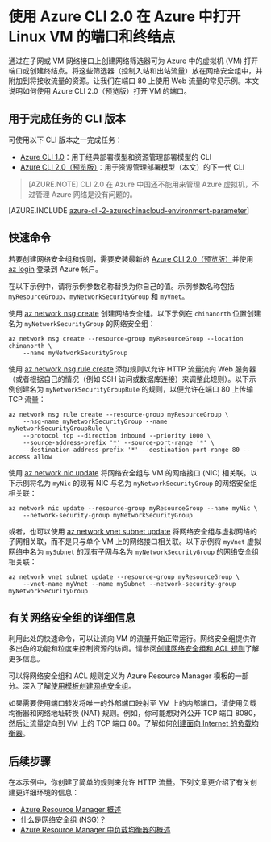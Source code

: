 <properties
    pageTitle="使用 Azure CLI 2.0 打开 Linux VM 的端口和终结点 | Azure"
    description="了解如何使用 Azure Resource Manager 部署模型和 Azure CLI 2.0（预览版）在 Linux VM 上打开端口/创建终结点"
    services="virtual-machines-linux"
    documentationcenter=""
    author="iainfoulds"
    manager="timlt"
    editor="" />
<tags
    ms.assetid="eef9842b-495a-46cf-99a6-74e49807e74e"
    ms.service="virtual-machines-linux"
    ms.devlang="na"
    ms.topic="article"
    ms.tgt_pltfrm="vm-linux"
    ms.workload="infrastructure-services"
    ms.date="12/8/2016"
    wacn.date="04/06/2017"
    ms.author="iainfou" />  


# 使用 Azure CLI 2.0 在 Azure 中打开 Linux VM 的端口和终结点
通过在子网或 VM 网络接口上创建网络筛选器可为 Azure 中的虚拟机 (VM) 打开端口或创建终结点。将这些筛选器（控制入站和出站流量）放在网络安全组中，并附加到将接收流量的资源。让我们在端口 80 上使用 Web 流量的常见示例。本文说明如何使用 Azure CLI 2.0（预览版）打开 VM 的端口。

## 用于完成任务的 CLI 版本
可使用以下 CLI 版本之一完成任务：

- [Azure CLI 1.0](/documentation/articles/virtual-machines-linux-nsg-quickstart-nodejs/)：用于经典部署模型和资源管理部署模型的 CLI
- [Azure CLI 2.0（预览版）](#quick-commands)：用于资源管理部署模型（本文）的下一代 CLI

> [AZURE.NOTE] CLI 2.0 在 Azure 中国还不能用来管理 Azure 虚拟机，不过管理 Azure 网络是没有问题的。

[AZURE.INCLUDE [azure-cli-2-azurechinacloud-environment-parameter](../../includes/azure-cli-2-azurechinacloud-environment-parameter.md)]

## <a name="quick-commands"></a> 快速命令
若要创建网络安全组和规则，需要安装最新的 [Azure CLI 2.0（预览版）](https://docs.microsoft.com/cli/azure/install-az-cli2)并使用 [az login](https://docs.microsoft.com/cli/azure/#login) 登录到 Azure 帐户。

在以下示例中，请将示例参数名称替换为你自己的值。示例参数名称包括 `myResourceGroup`、`myNetworkSecurityGroup` 和 `myVnet`。

使用 [az network nsg create](https://docs.microsoft.com/cli/azure/network/nsg#create) 创建网络安全组。以下示例在 `chinanorth` 位置创建名为 `myNetworkSecurityGroup` 的网络安全组：

    az network nsg create --resource-group myResourceGroup --location chinanorth \
        --name myNetworkSecurityGroup

使用 [az network nsg rule create](https://docs.microsoft.com/cli/azure/network/nsg/rule#create) 添加规则以允许 HTTP 流量流向 Web 服务器（或者根据自己的情况（例如 SSH 访问或数据库连接）来调整此规则）。以下示例创建名为 `myNetworkSecurityGroupRule` 的规则，以便允许在端口 80 上传输 TCP 流量：

    az network nsg rule create --resource-group myResourceGroup \
        --nsg-name myNetworkSecurityGroup --name myNetworkSecurityGroupRule \
        --protocol tcp --direction inbound --priority 1000 \
        --source-address-prefix '*' --source-port-range '*' \
        --destination-address-prefix '*' --destination-port-range 80 --access allow

使用 [az network nic update](https://docs.microsoft.com/cli/azure/network/nic#update) 将网络安全组与 VM 的网络接口 (NIC) 相关联。以下示例将名为 `myNic` 的现有 NIC 与名为 `myNetworkSecurityGroup` 的网络安全组相关联：

    az network nic update --resource-group myResourceGroup --name myNic \
        --network-security-group myNetworkSecurityGroup

或者，也可以使用 [az network vnet subnet update](https://docs.microsoft.com/cli/azure/network/vnet/subnet#update) 将网络安全组与虚拟网络的子网相关联，而不是只与单个 VM 上的网络接口相关联。以下示例将 `myVnet` 虚拟网络中名为 `mySubnet` 的现有子网与名为 `myNetworkSecurityGroup` 的网络安全组相关联：

    az network vnet subnet update --resource-group myResourceGroup \
        --vnet-name myVnet --name mySubnet --network-security-group myNetworkSecurityGroup

## <a name="more-information-on-network-security-groups"></a>有关网络安全组的详细信息
利用此处的快速命令，可以让流向 VM 的流量开始正常运行。网络安全组提供许多出色的功能和粒度来控制资源的访问。请参阅[创建网络安全组和 ACL 规则](/documentation/articles/virtual-networks-create-nsg-arm-cli/)了解更多信息。

可以将网络安全组和 ACL 规则定义为 Azure Resource Manager 模板的一部分。深入了解[使用模板创建网络安全组](/documentation/articles/virtual-networks-create-nsg-arm-template/)。

如果需要使用端口转发将唯一的外部端口映射至 VM 上的内部端口，请使用负载均衡器和网络地址转换 (NAT) 规则。例如，你可能想对外公开 TCP 端口 8080，然后让流量定向到 VM 上的 TCP 端口 80。了解如何[创建面向 Internet 的负载均衡器](/documentation/articles/load-balancer-get-started-internet-arm-cli/)。

## 后续步骤
在本示例中，你创建了简单的规则来允许 HTTP 流量。下列文章更介绍了有关创建更详细环境的信息：

* [Azure Resource Manager 概述](/documentation/articles/resource-group-overview/)
* [什么是网络安全组 (NSG)？](/documentation/articles/virtual-networks-nsg/)
* [Azure Resource Manager 中负载均衡器的概述](/documentation/articles/load-balancer-arm/)

<!---HONumber=Mooncake_0116_2017-->